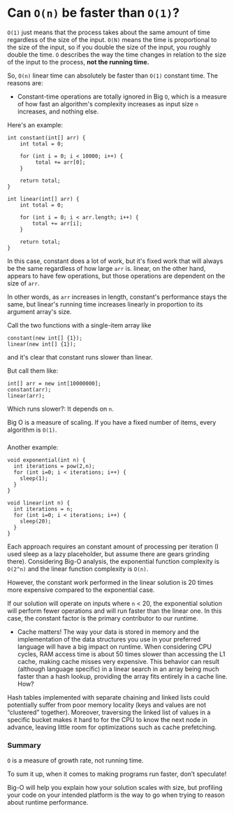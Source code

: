 # Can ```O(n)``` be faster than ```O(1)```?

```O(1)``` just means that the process takes about the same amount of time regardless of the size of the input. ```O(N)``` means the time is proportional to the size of the input, so if you double the size of the input, you roughly double the time. ```O``` describes the way the time changes in relation to the size of the input to the process, **not the running time.**

So, ```O(n)``` linear time can absolutely be faster than ```O(1)``` constant time. The reasons are:

- Constant-time operations are totally ignored in Big ```O```, which is a measure of how fast an algorithm's complexity increases as input size ```n``` increases, and nothing else. 

Here's an example:

```
int constant(int[] arr) {
    int total = 0;

    for (int i = 0; i < 10000; i++) {
         total += arr[0];
    }

    return total;
}
   
int linear(int[] arr) {
    int total = 0;        

    for (int i = 0; i < arr.length; i++) {
        total += arr[i];
    }

    return total;
}
```

In this case, constant does a lot of work, but it's fixed work that will always be the same regardless of how large ```arr``` is. linear, on the other hand, appears to have few operations, but those operations are dependent on the size of ```arr```.

In other words, as ```arr``` increases in length, constant's performance stays the same, but linear's running time increases linearly in proportion to its argument array's size.

Call the two functions with a single-item array like

```
constant(new int[] {1}); 
linear(new int[] {1});
```

and it's clear that constant runs slower than linear.

But call them like:

```
int[] arr = new int[10000000];
constant(arr);
linear(arr);
```

Which runs slower?: It depends on ```n```.

Big O is a measure of scaling. If you have a fixed number of items, every algorithm is ```O(1)```.

###

Another example:

```
void exponential(int n) {
  int iterations = pow(2,n);
  for (int i=0; i < iterations; i++) {
    sleep(1);
  }
}

void linear(int n) {
  int iterations = n;
  for (int i=0; i < iterations; i++) {
    sleep(20);
  }
}
```

Each approach requires an constant amount of processing per iteration (I used sleep as a lazy placeholder, but assume there are gears grinding there). Considering Big-O analysis, the exponential function complexity is ```O(2^n)``` and the linear function complexity is ```O(n)```.

However, the constant work performed in the linear solution is 20 times more expensive compared to the exponential case.

If our solution will operate on inputs where ```n``` < 20, the exponential solution will perform fewer operations and will run faster than the linear one. In this case, the constant factor is the primary contributor to our runtime.

- Cache matters! The way your data is stored in memory and the implementation of the data structures you use in your preferred language will have a big impact on runtime. When considering CPU cycles, RAM access time is about 50 times slower than accessing the L1 cache, making cache misses very expensive. This behavior can result (although language specific) in a linear search in an array being much faster than a hash lookup, providing the array fits entirely in a cache line. How?

Hash tables implemented with separate chaining and linked lists could potentially suffer from poor memory locality (keys and values are not “clustered” together). Moreover, traversing the linked list of values in a specific bucket makes it hard to for the CPU to know the next node in advance, leaving little room for optimizations such as cache prefetching.

### Summary

```O``` is a measure of growth rate, not running time.

To sum it up, when it comes to making programs run faster, don’t speculate!

Big-O will help you explain how your solution scales with size, but profiling your code on your intended platform is the way to go when trying to reason about runtime performance.
